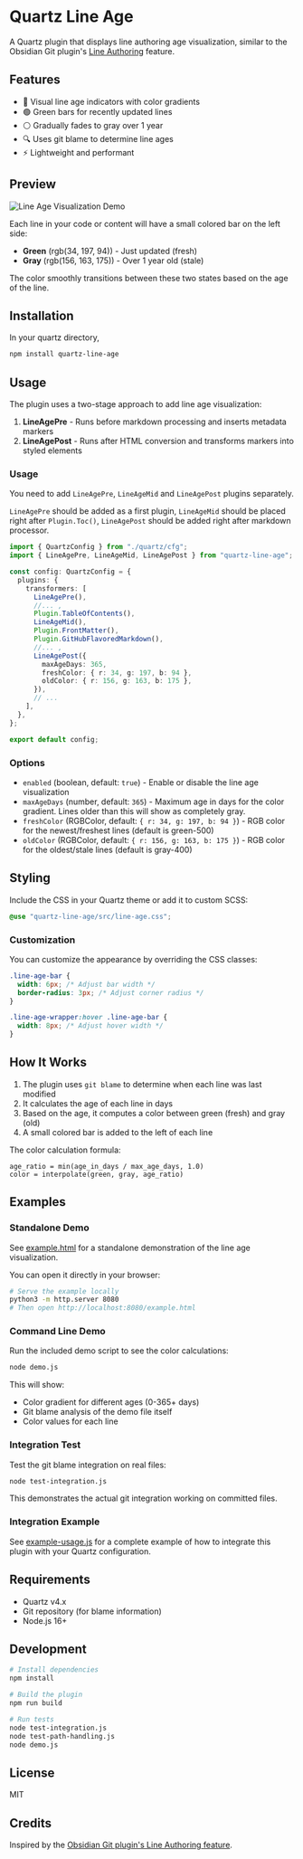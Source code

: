 # Quartz Line Age

A Quartz plugin that displays line authoring age visualization, similar to the Obsidian Git plugin's [Line Authoring](https://publish.obsidian.md/git-doc/Line+Authoring) feature.

## Features

- 🎨 Visual line age indicators with color gradients
- 🟢 Green bars for recently updated lines
- ⚪ Gradually fades to gray over 1 year
- 🔍 Uses git blame to determine line ages
- ⚡ Lightweight and performant

## Preview

![Line Age Visualization Demo](https://github.com/user-attachments/assets/efdeae97-0c97-47da-a47b-a9ed261ec553)

Each line in your code or content will have a small colored bar on the left side:

- **Green** (rgb(34, 197, 94)) - Just updated (fresh)
- **Gray** (rgb(156, 163, 175)) - Over 1 year old (stale)

The color smoothly transitions between these two states based on the age of the line.

## Installation

In your quartz directory,

```bash
npm install quartz-line-age
```

## Usage

The plugin uses a two-stage approach to add line age visualization:

1. **LineAgePre** - Runs before markdown processing and inserts metadata markers
2. **LineAgePost** - Runs after HTML conversion and transforms markers into styled elements

### Usage

You need to add `LineAgePre`, `LineAgeMid` and `LineAgePost` plugins separately.

`LineAgePre` should be added as a first plugin, `LineAgeMid` should be placed right after `Plugin.Toc()`, `LineAgePost` should be added right after markdown processor.

```typescript
import { QuartzConfig } from "./quartz/cfg";
import { LineAgePre, LineAgeMid, LineAgePost } from "quartz-line-age";

const config: QuartzConfig = {
  plugins: {
    transformers: [
      LineAgePre(),
      //... ,
      Plugin.TableOfContents(),
      LineAgeMid(),
      Plugin.FrontMatter(),
      Plugin.GitHubFlavoredMarkdown(),
      //... ,
      LineAgePost({
        maxAgeDays: 365,
        freshColor: { r: 34, g: 197, b: 94 },
        oldColor: { r: 156, g: 163, b: 175 },
      }),
      // ...
    ],
  },
};

export default config;
```

### Options

- `enabled` (boolean, default: `true`) - Enable or disable the line age visualization
- `maxAgeDays` (number, default: `365`) - Maximum age in days for the color gradient. Lines older than this will show as completely gray.
- `freshColor` (RGBColor, default: `{ r: 34, g: 197, b: 94 }`) - RGB color for the newest/freshest lines (default is green-500)
- `oldColor` (RGBColor, default: `{ r: 156, g: 163, b: 175 }`) - RGB color for the oldest/stale lines (default is gray-400)


## Styling

Include the CSS in your Quartz theme or add it to custom SCSS:

```scss
@use "quartz-line-age/src/line-age.css";
```


### Customization

You can customize the appearance by overriding the CSS classes:

```css
.line-age-bar {
  width: 6px; /* Adjust bar width */
  border-radius: 3px; /* Adjust corner radius */
}

.line-age-wrapper:hover .line-age-bar {
  width: 8px; /* Adjust hover width */
}
```

## How It Works

1. The plugin uses `git blame` to determine when each line was last modified
2. It calculates the age of each line in days
3. Based on the age, it computes a color between green (fresh) and gray (old)
4. A small colored bar is added to the left of each line

The color calculation formula:

```
age_ratio = min(age_in_days / max_age_days, 1.0)
color = interpolate(green, gray, age_ratio)
```

## Examples

### Standalone Demo

See [example.html](./example.html) for a standalone demonstration of the line age visualization.

You can open it directly in your browser:

```bash
# Serve the example locally
python3 -m http.server 8080
# Then open http://localhost:8080/example.html
```

### Command Line Demo

Run the included demo script to see the color calculations:

```bash
node demo.js
```

This will show:

- Color gradient for different ages (0-365+ days)
- Git blame analysis of the demo file itself
- Color values for each line

### Integration Test

Test the git blame integration on real files:

```bash
node test-integration.js
```

This demonstrates the actual git integration working on committed files.

### Integration Example

See [example-usage.js](./example-usage.js) for a complete example of how to integrate this plugin with your Quartz configuration.

## Requirements

- Quartz v4.x
- Git repository (for blame information)
- Node.js 16+

## Development

```bash
# Install dependencies
npm install

# Build the plugin
npm run build

# Run tests
node test-integration.js
node test-path-handling.js
node demo.js
```

## License

MIT

## Credits

Inspired by the [Obsidian Git plugin's Line Authoring feature](https://publish.obsidian.md/git-doc/Line+Authoring).
